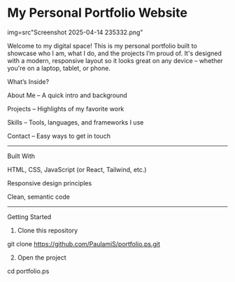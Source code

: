 # My Personal Portfolio Website



img=src"Screenshot 2025-04-14 235332.png"

Welcome to my digital space! This is my personal portfolio built to showcase who I am, what I do, and the projects I’m proud of. It's designed with a modern, responsive layout so it looks great on any device – whether you're on a laptop, tablet, or phone.



What’s Inside?

About Me – A quick intro and background

Projects – Highlights of my favorite work

Skills – Tools, languages, and frameworks I use

Contact – Easy ways to get in touch



---

Built With

HTML, CSS, JavaScript (or React, Tailwind, etc.)

Responsive design principles

Clean, semantic code



---

Getting Started

1. Clone this repository

git clone https://github.com/PaulamiS/portfolio.ps.git


2. Open the project

cd portfolio.ps




